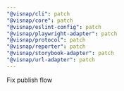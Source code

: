 ```yaml
---
"@visnap/cli": patch
"@visnap/core": patch
"@visnap/eslint-config": patch
"@visnap/playwright-adapter": patch
"@visnap/protocol": patch
"@visnap/reporter": patch
"@visnap/storybook-adapter": patch
"@visnap/url-adapter": patch
---
```


Fix publish flow
